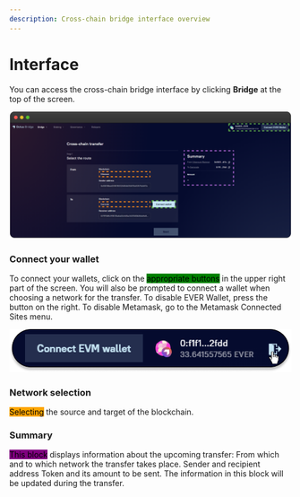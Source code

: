```yaml
---
description: Cross-chain bridge interface overview
---
```


# Interface

You can access the cross-chain bridge interface by clicking **Bridge** at the top of the screen.

![](<../../../.gitbook/assets/image (46).png>)

### Connect your wallet

To connect your wallets, click on the <mark style="background-color:green;">appropriate buttons</mark> in the upper right part of the screen. You will also be prompted to connect a wallet when choosing a network for the transfer. To disable EVER Wallet, press the button on the right. To disable Metamask, go to the Metamask Connected Sites menu.

![](<../../../.gitbook/assets/image (27).png>)

### Network selection

<mark style="background-color:orange;">Selecting</mark> the source and target of the blockchain.

### Summary

<mark style="background-color:purple;">This block</mark> displays information about the upcoming transfer: From which and to which network the transfer takes place. Sender and recipient address Token and its amount to be sent. The information in this block will be updated during the transfer.
